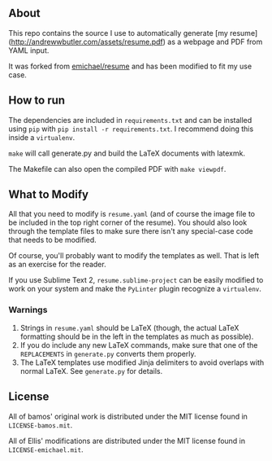 About
-----
This repo contains the source I use to automatically generate [my resume]
(http://andrewwbutler.com/assets/resume.pdf) as a webpage and PDF from YAML input.

It was forked from [emichael/resume](https://github.com/emichael/resume) and has been modified to fit my use case.


How to run
----------
The dependencies are included in `requirements.txt` and can be installed using
`pip` with `pip install -r requirements.txt`. I recommend doing this inside a
`virtualenv`.

`make` will call generate.py and build the LaTeX documents with latexmk.

The Makefile can also open the compiled PDF with `make viewpdf`.


What to Modify
--------------
All that you need to modify is `resume.yaml` (and of course the image file to be
included in the top right corner of the resume). You should also look through
the template files to make sure there isn't any special-case code that needs to
be modified.

Of course, you'll probably want to modify the templates as well. That is left as
an exercise for the reader.

If you use Sublime Text 2, `resume.sublime-project` can be easily modified to
work on your system and make the `PyLinter` plugin recognize a `virtualenv`.

### Warnings
1. Strings in `resume.yaml` should be LaTeX (though, the actual LaTeX formatting
   should be in the left in the templates as much as possible).
2. If you do include any new LaTeX commands, make sure that one of the
   `REPLACEMENTS` in `generate.py` converts them properly.
3. The LaTeX templates use modified Jinja delimiters to avoid overlaps with
   normal LaTeX. See `generate.py` for details.


License
-------
All of bamos' original work is distributed under the MIT license found in
`LICENSE-bamos.mit`.

All of Ellis' modifications are distributed under the MIT license found in
`LICENSE-emichael.mit`.

